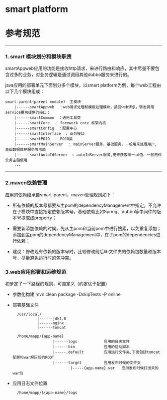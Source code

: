 # smart platform

# 参考规范

****
### 1. smart 模块划分和模块职责

smartAppweb应用的功能是接收http请求，来进行路由和响应，其中尽量不要包含过多的业务，对业务逻辑是通过调用其他dubbo服务来进行的。

java应用的部署单元下面划分多个模块，以smart platform为例，每个web工程由以下几个模块组成：

    smart-parent(parent module)  主模块
        |------smartAppweb   :web请求处理和模板处理模块，接受web请求，转发调用service模块提供的接口；
        |------smartCommon  ：通用工具类
        |------smartCore  ： formwork core 框架内核
        |------smartConfig  ：配置中心
        |------smartInterface  : 业务接口
        |------smartPOJO  ： POJO类
        |------smartMainServer  ： mainServer服务，基础服务，一般用来处理用户、基础数据维护服务等功能
        |------smartAutoIdServer  : autoIdServer服务,用来获取唯一id值，一般用作业务主键使用
        ...



****
### 2.maven依赖管理

应用的依赖继承自smart-parent，maven管理规则如下：

* 所有依赖的版本号都要从主pom的dependencyManagement中指定，不允许在子模块中直接指定依赖版本号。基础依赖比如Spring、dubbo等中间件的版本号提取成property；

* 需要新添加依赖的时候，先从主pom和当前pom中进行搜索，以免重复添加；添加到主pom的dependencyManagement中，在子pom的dependencies进行依赖；

* 建议：修改现有依赖的版本号时，比较修改前后lib文件夹的依赖包数量和版本号，尽量避免运行时的包冲突。



### 3.web应用部署和运维规范

初步定了一下路径的规则，可自定义（约定优于配置）

* 参数化构建 mvn clean package -DskipTests -P online

* 部署基础文件

        /usr/local/
                 |------jdk1.8
                 |------nginx
                 |------tomcat

        /home/mapp/{app-name}
                        |------logs            应用的日志文件
                        |------bin             应用的启动脚本
                        |-----.default         应用运行文件夹,下面包括tomcat配置和war解压后的ROOT
                        |------target          应用发布时候的文件夹
                                |-----{app-name}.war   应用发布时候打出来的war包


* 应用日志文件位置

        /home/mapp/${app-name}/logs
